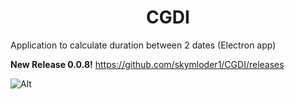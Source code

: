 <h1 align="center">CGDI</h1>

 Application to calculate duration between 2 dates (Electron app)
 
<b>New Release 0.0.8!</b>
https://github.com/skymloder1/CGDI/releases

![Alt](https://repobeats.axiom.co/api/embed/85858d55def01a991bbab8d8ef75bd08a0e4fc2a.svg "Repobeats analytics image")


